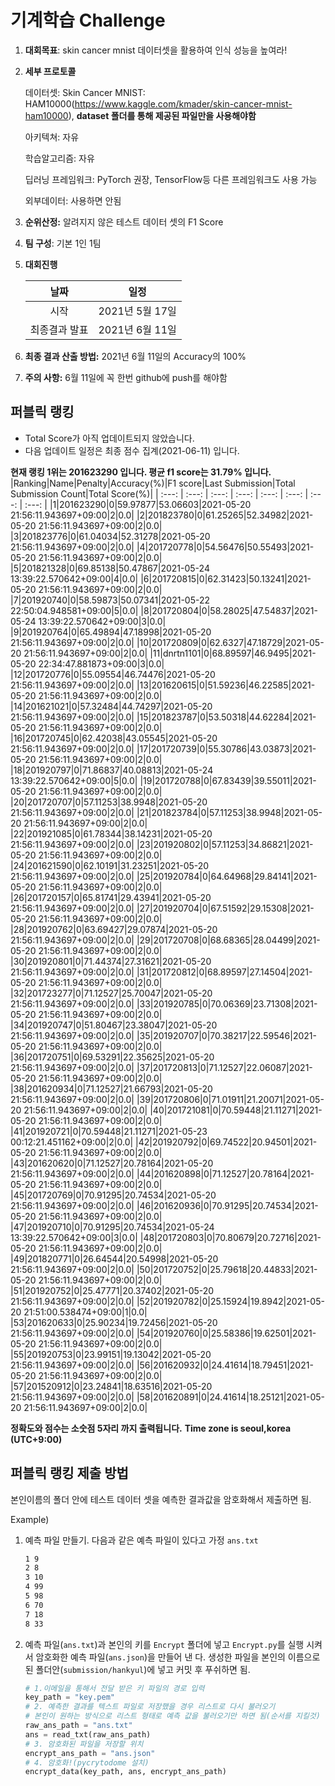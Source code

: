 # **기계학습 Challenge**
1. **대회목표**: skin cancer mnist 데이터셋을 활용하여 인식 성능을 높여라!

2. **세부 프로토콜**

   데이터셋: Skin Cancer MNIST: HAM10000(https://www.kaggle.com/kmader/skin-cancer-mnist-ham10000), 
           **dataset 폴더를 통해 제공된 파일만을 사용해야함**

   아키텍쳐: 자유

   학습알고리즘: 자유

   딥러닝 프레임워크: PyTorch 권장, TensorFlow등 다른 프레임워크도 사용 가능

   외부데이터: 사용하면 안됨

3. **순위산정:** 알려지지 않은 테스트 데이터 셋의 F1 Score

4. **팀 구성**: 기본 1인 1팀

5. **대회진행**

   |     날짜      |      일정       |
   | :-----------: | :-------------: |
   |     시작      | 2021년 5월 17일 |
   | 최종결과 발표 | 2021년 6월 11일  |

6. **최종 결과 산출 방법:** 2021년 6월 11일의 Accuracy의 100%

7. **주의 사항:** 6월 11일에 꼭 한번 github에 push를 해야함


## 퍼블릭 랭킹

  
- Total Score가 아직 업데이트되지 않았습니다. 
 - 다음 업데이트 일정은 최종 점수 집계(2021-06-11) 입니다.
  

**현재 랭킹 1위는 201623290 입니다. 평균 f1 score는 31.79% 입니다.**
|Ranking|Name|Penalty|Accuracy(%)|F1 score|Last Submission|Total Submission Count|Total Score(%)|
| :---: | :---: | :---: | :---: | :---: | :---: | :---: | :---: |
|1|201623290|0|59.97877|53.06603|2021-05-20 21:56:11.943697+09:00|2|0.0|
|2|201823780|0|61.25265|52.34982|2021-05-20 21:56:11.943697+09:00|2|0.0|
|3|201823776|0|61.04034|52.31278|2021-05-20 21:56:11.943697+09:00|2|0.0|
|4|201720778|0|54.56476|50.55493|2021-05-20 21:56:11.943697+09:00|2|0.0|
|5|201821328|0|69.85138|50.47867|2021-05-24 13:39:22.570642+09:00|4|0.0|
|6|201720815|0|62.31423|50.13241|2021-05-20 21:56:11.943697+09:00|2|0.0|
|7|201920740|0|58.59873|50.07341|2021-05-22 22:50:04.948581+09:00|5|0.0|
|8|201720804|0|58.28025|47.54837|2021-05-24 13:39:22.570642+09:00|3|0.0|
|9|201920764|0|65.49894|47.18998|2021-05-20 21:56:11.943697+09:00|2|0.0|
|10|201720809|0|62.6327|47.18729|2021-05-20 21:56:11.943697+09:00|2|0.0|
|11|dnrtn1101|0|68.89597|46.9495|2021-05-20 22:34:47.881873+09:00|3|0.0|
|12|201720776|0|55.09554|46.74476|2021-05-20 21:56:11.943697+09:00|2|0.0|
|13|201620615|0|51.59236|46.22585|2021-05-20 21:56:11.943697+09:00|2|0.0|
|14|201621021|0|57.32484|44.74297|2021-05-20 21:56:11.943697+09:00|2|0.0|
|15|201823787|0|53.50318|44.62284|2021-05-20 21:56:11.943697+09:00|2|0.0|
|16|201720745|0|62.42038|43.05545|2021-05-20 21:56:11.943697+09:00|2|0.0|
|17|201720739|0|55.30786|43.03873|2021-05-20 21:56:11.943697+09:00|2|0.0|
|18|201920797|0|71.86837|40.08813|2021-05-24 13:39:22.570642+09:00|5|0.0|
|19|201720788|0|67.83439|39.55011|2021-05-20 21:56:11.943697+09:00|2|0.0|
|20|201720707|0|57.11253|38.9948|2021-05-20 21:56:11.943697+09:00|2|0.0|
|21|201823784|0|57.11253|38.9948|2021-05-20 21:56:11.943697+09:00|2|0.0|
|22|201921085|0|61.78344|38.14231|2021-05-20 21:56:11.943697+09:00|2|0.0|
|23|201920802|0|57.11253|34.86821|2021-05-20 21:56:11.943697+09:00|2|0.0|
|24|201621590|0|62.10191|31.23251|2021-05-20 21:56:11.943697+09:00|2|0.0|
|25|201920784|0|64.64968|29.84141|2021-05-20 21:56:11.943697+09:00|2|0.0|
|26|201720157|0|65.81741|29.43941|2021-05-20 21:56:11.943697+09:00|2|0.0|
|27|201920704|0|67.51592|29.15308|2021-05-20 21:56:11.943697+09:00|2|0.0|
|28|201920762|0|63.69427|29.07874|2021-05-20 21:56:11.943697+09:00|2|0.0|
|29|201720708|0|68.68365|28.04499|2021-05-20 21:56:11.943697+09:00|2|0.0|
|30|201920801|0|71.44374|27.31621|2021-05-20 21:56:11.943697+09:00|2|0.0|
|31|201720812|0|68.89597|27.14504|2021-05-20 21:56:11.943697+09:00|2|0.0|
|32|201723277|0|71.12527|25.70047|2021-05-20 21:56:11.943697+09:00|2|0.0|
|33|201920785|0|70.06369|23.71308|2021-05-20 21:56:11.943697+09:00|2|0.0|
|34|201920747|0|51.80467|23.38047|2021-05-20 21:56:11.943697+09:00|2|0.0|
|35|201920707|0|70.38217|22.59546|2021-05-20 21:56:11.943697+09:00|2|0.0|
|36|201720751|0|69.53291|22.35625|2021-05-20 21:56:11.943697+09:00|2|0.0|
|37|201720813|0|71.12527|22.06087|2021-05-20 21:56:11.943697+09:00|2|0.0|
|38|201620934|0|71.12527|21.66793|2021-05-20 21:56:11.943697+09:00|2|0.0|
|39|201720806|0|71.01911|21.20071|2021-05-20 21:56:11.943697+09:00|2|0.0|
|40|201721081|0|70.59448|21.11271|2021-05-20 21:56:11.943697+09:00|2|0.0|
|41|201920721|0|70.59448|21.11271|2021-05-23 00:12:21.451162+09:00|2|0.0|
|42|201920792|0|69.74522|20.94501|2021-05-20 21:56:11.943697+09:00|2|0.0|
|43|201620620|0|71.12527|20.78164|2021-05-20 21:56:11.943697+09:00|2|0.0|
|44|201620898|0|71.12527|20.78164|2021-05-20 21:56:11.943697+09:00|2|0.0|
|45|201720769|0|70.91295|20.74534|2021-05-20 21:56:11.943697+09:00|2|0.0|
|46|201620936|0|70.91295|20.74534|2021-05-20 21:56:11.943697+09:00|2|0.0|
|47|201920710|0|70.91295|20.74534|2021-05-24 13:39:22.570642+09:00|3|0.0|
|48|201720803|0|70.80679|20.72716|2021-05-20 21:56:11.943697+09:00|2|0.0|
|49|201820771|0|26.64544|20.54998|2021-05-20 21:56:11.943697+09:00|2|0.0|
|50|201720752|0|25.79618|20.44833|2021-05-20 21:56:11.943697+09:00|2|0.0|
|51|201920752|0|25.47771|20.37402|2021-05-20 21:56:11.943697+09:00|2|0.0|
|52|201920782|0|25.15924|19.8942|2021-05-20 21:51:00.538474+09:00|1|0.0|
|53|201620633|0|25.90234|19.72456|2021-05-20 21:56:11.943697+09:00|2|0.0|
|54|201920760|0|25.58386|19.62501|2021-05-20 21:56:11.943697+09:00|2|0.0|
|55|201920753|0|23.99151|19.13042|2021-05-20 21:56:11.943697+09:00|2|0.0|
|56|201620932|0|24.41614|18.79451|2021-05-20 21:56:11.943697+09:00|2|0.0|
|57|201520912|0|23.24841|18.63516|2021-05-20 21:56:11.943697+09:00|2|0.0|
|58|201620891|0|24.41614|18.25121|2021-05-20 21:56:11.943697+09:00|2|0.0|


**정확도와 점수는 소숫점 5자리 까지 출력됩니다.**
**Time zone is seoul,korea (UTC+9:00)**
## 퍼블릭 랭킹 제출 방법

본인이름의 폴더 안에 테스트 데이터 셋을 예측한 결과값을 암호화해서 제출하면 됨.

Example) 

1. 예측 파일 만들기. 다음과 같은 예측 파일이 있다고 가정 `ans.txt`

   ```tex
   1 9
   2 8
   3 10
   4 99
   5 98
   6 70
   7 18
   8 33
   ```

2. 예측 파일(`ans.txt`)과 본인의 키를 `Encrypt` 폴더에 넣고 `Encrypt.py`를 실행 시켜서 암호화한 예측 파일(`ans.json`)을 만들어 낸 다. 생성한 파일을 본인의 이름으로 된 폴더안(`submission/hankyul`)에 넣고 커밋 후 푸쉬하면 됨.

   ```python
   # 1.이메일을 통해서 전달 받은 키 파일의 경로 입력
   key_path = "key.pem"
   # 2. 예측한 결과를 텍스트 파일로 저장했을 경우 리스트로 다시 불러오기
   # 본인이 원하는 방식으로 리스트 형태로 예측 값을 불러오기만 하면 됨(순서를 지킬것)
   raw_ans_path = "ans.txt"
   ans = read_txt(raw_ans_path)
   # 3. 암호화된 파일을 저장할 위치
   encrypt_ans_path = "ans.json"
   # 4. 암호화!(pycrytodome 설치)
   encrypt_data(key_path, ans, encrypt_ans_path)
   ```




